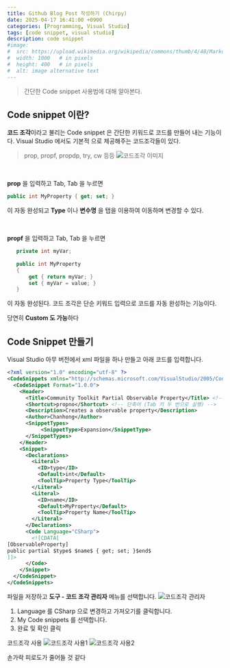 ```yaml
---
title: Github Blog Post 작성하기 (Chirpy)
date: 2025-04-17 16:41:00 +0900
categories: [Programming, Visual Studio]
tags: [code snippet, visual studio]
description: code snippet
#image:
#  src: https://upload.wikimedia.org/wikipedia/commons/thumb/4/48/Markdown-mark.svg/1200px-Markdown-mark.svg.png
#  width: 1000   # in pixels
#  height: 400   # in pixels
#  alt: image alternative text
---
```

> 간단한 Code snippet 사용법에 대해 알아본다.

## Code snippet 이란?
**코드 조각**이라고 불리는 Code snippet 은 간단한 키워드로 코드를 만들어 내는 기능이다. Visual Studio 에서도 기본적 으로 제공해주는 코드조각들이 있다.
> prop, propf, propdp, try, cw 등등
![코드조각 이미지](https://i.ibb.co/zHxqcHZs/image.png)

<br>

**prop** 을 입력하고 Tab, Tab 을 누르면

```C#
public int MyProperty { get; set; }
```
이 자동 완성되고 **Type** 이나 **변수명** 을 탭을 이용하여 이동하며 변경할 수 있다.

<br>

**propf** 을 입력하고 Tab, Tab 을 누르면

```C#
   private int myVar;
   
   public int MyProperty
   {
       get { return myVar; }
       set { myVar = value; }
   }
```

이 자동 완성된다. 
코드 조각은 단순 키워드 입력으로 코드를 자동 완성하는 기능이다.

당연히 **Custom 도 가능**하다

## Code Snippet 만들기
Visual Studio 아무 버전에서 xml 파일을 하나 만들고 아래 코드를 입력합니다.
```xml
<?xml version="1.0" encoding="utf-8" ?>
<CodeSnippets xmlns="http://schemas.microsoft.com/VisualStudio/2005/CodeSnippet">
  <CodeSnippet Format="1.0.0">
    <Header>
      <Title>Community Toolkit Partial Observable Property</Title> <!-- 스니펫 이름 -->
      <Shortcut>propno</Shortcut> <!-- 단축어 (Tab 키 두 번으로 실행) -->
      <Description>Creates a observable property</Description>
      <Author>Chanhong</Author>
      <SnippetTypes>
           <SnippetType>Expansion</SnippetType>
      </SnippetTypes>
    </Header>
    <Snippet>
      <Declarations>
		<Literal>
          <ID>type</ID>
          <Default>int</Default>
          <ToolTip>Property Type</ToolTip>
        </Literal>
        <Literal>
          <ID>name</ID>
          <Default>MyProperty</Default>
          <ToolTip>Property Name</ToolTip>
        </Literal>
      </Declarations>
      <Code Language="CSharp">
        <![CDATA[
[ObservableProperty]
public partial $type$ $name$ { get; set; }$end$
]]>
      </Code>
    </Snippet>
  </CodeSnippet>
</CodeSnippets>
```
파일을 저장하고 **도구 - 코드 조각 관리자** 메뉴를 선택합니다.
![코드조각 관리자](https://i.ibb.co/hxG0fM3M/image.png)

1. Language 를 CSharp 으로 변경하고 가져오기를 클릭합니다.
2. My Code snippets 를 선택합니다.
3. 완료 및 확인 클릭

코드조각 사용
![코드조각 사용1](https://i.ibb.co/HLXx1hjW/image.png)
![코드조각 사용2](https://i.ibb.co/CsJtFfLr/image.png)

손가락 피로도가 줄어들 것 같다
